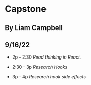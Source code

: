 # Capstone

## By Liam Campbell

## 9/16/22
* 2p - 2:30
_Read thinking in React._

* 2:30 - 3p
_Research Hooks_

* 3p - 4p
_Research hook side effects_


